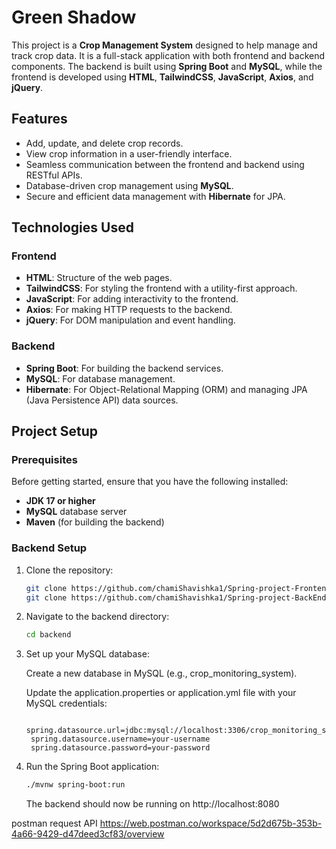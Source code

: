 # Green Shadow

This project is a **Crop Management System** designed to help manage and track crop data. It is a full-stack application with both frontend and backend components. The backend is built using **Spring Boot** and **MySQL**, while the frontend is developed using **HTML**, **TailwindCSS**, **JavaScript**, **Axios**, and **jQuery**.

## Features

- Add, update, and delete crop records.
- View crop information in a user-friendly interface.
- Seamless communication between the frontend and backend using RESTful APIs.
- Database-driven crop management using **MySQL**.
- Secure and efficient data management with **Hibernate** for JPA.

## Technologies Used

### Frontend

- **HTML**: Structure of the web pages.
- **TailwindCSS**: For styling the frontend with a utility-first approach.
- **JavaScript**: For adding interactivity to the frontend.
- **Axios**: For making HTTP requests to the backend.
- **jQuery**: For DOM manipulation and event handling.

### Backend

- **Spring Boot**: For building the backend services.
- **MySQL**: For database management.
- **Hibernate**: For Object-Relational Mapping (ORM) and managing JPA (Java Persistence API) data sources.

## Project Setup

### Prerequisites

Before getting started, ensure that you have the following installed:

- **JDK 17 or higher**
- **MySQL** database server
- **Maven** (for building the backend)
  
### Backend Setup

1. Clone the repository:

   ```bash
   git clone https://github.com/chamiShavishka1/Spring-project-Frontend.git
   git clone https://github.com/chamiShavishka1/Spring-project-BackEnd.git

2. Navigate to the backend directory:

    ```bash
    cd backend
    ```
3. Set up your MySQL database:

    Create a new database in MySQL (e.g., crop_monitoring_system).

    Update the application.properties or application.yml file with your MySQL credentials:


   ```properties
    spring.datasource.url=jdbc:mysql://localhost:3306/crop_monitoring_system
    spring.datasource.username=your-username
    spring.datasource.password=your-password

4. Run the Spring Boot application:

    ```bash
    ./mvnw spring-boot:run
    ```
    The backend should now be running on http://localhost:8080

postman request API
https://web.postman.co/workspace/5d2d675b-353b-4a66-9429-d47deed3cf83/overview